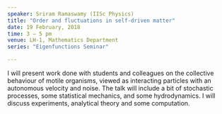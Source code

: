 ```yaml
---
speaker: Sriram Ramaswamy (IISc Physics)
title: "Order and fluctuations in self-driven matter"
date: 19 February, 2018
time: 3 – 5 pm
venue: LH-1, Mathematics Department
series: "Eigenfunctions Seminar"

---
```


I will present work done with students and colleagues on the collective behaviour of motile organisms, viewed as interacting particles with an autonomous velocity and noise. The talk will include a bit of stochastic processes, some statistical mechanics, and some hydrodynamics. I will discuss experiments, analytical theory and some computation. 
